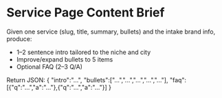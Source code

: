 # Service Page Content Brief
Given one service (slug, title, summary, bullets) and the intake brand info, produce:
- 1–2 sentence intro tailored to the niche and city
- Improve/expand bullets to 5 items
- Optional FAQ (2–3 Q/A)

Return JSON:
{
  "intro":"...",
  "bullets":["...","...","...","...","..."],
  "faq":[{"q":"...","a":"..."},{"q":"...","a":"..."}]
}
